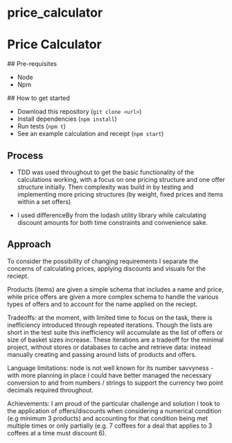 # price_calculator

# Price Calculator

## Pre-requisites
- Node
- Npm

## How to get started

- Download this repository (`git clone <url>`)
- Install dependencies (`npm install`)
- Run tests (`npm t`)
- See an example calculation and receipt (`npm start`)


## Process

- TDD was used throughout to get the basic functionality of the calculations working, with a focus on one pricing structure and one offer structure initially. Then complexity was build in by testing and implementing more pricing structures (by weight, fixed prices and items within a set offers)

- I used differenceBy from the lodash utility library while calculating discount amounts for both time constraints and convenience sake.


## Approach

To consider the possibility of changing requirements I separate the concerns of calculating prices, applying discounts and visuals for the reciept. 

Products (items) are given a simple schema that includes a name and price, while price offers are given a more complex schema to handle the various types of offers and to account for the name applied on the reciept. 

Tradeoffs: at the moment, with limited time to focus on the task, there is inefficiency introduced through repeated iterations. Though the lists are short in the test suite this inefficiency will accumulate as the list of offers or size of basket sizes increase. These iterations are a tradeoff for the minimal project, without stores or databases to cache and retrieve data: instead manually creating and passing around lists of products and offers.

Language limitations: node is not well known for its number savvyness - with more planning in place I could have better managed the necessary conversion to and from numbers / strings to support the currency two point decimals required throughout.

Achievements: I am proud of the particular challenge and solution I took to the application of offers/discounts when considering a numerical condition (e.g minimum 3 products) and accounting for that condition being met multiple times or only partially (e.g. 7 coffees for a deal that applies to 3 coffees at a time must discount 6). 
